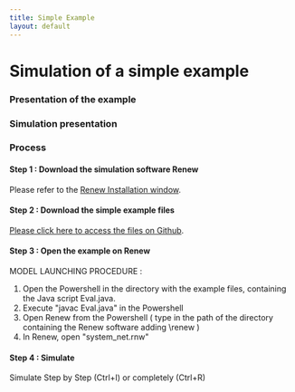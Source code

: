 ```yaml
---
title: Simple Example
layout: default
---
```


# Simulation of a simple example

### Presentation of the example

### Simulation presentation

### Process

#### Step 1 : Download the simulation software Renew

Please refer to the [Renew Installation window](../renew.html).

#### Step 2 : Download the simple example files

[Please click here to access the files on Github](https://github.com/eva-robillard/NetsWithinNets2023.git).

#### Step 3 : Open the example on Renew

MODEL LAUNCHING PROCEDURE :

1) Open the Powershell in the directory with the example files, containing the Java script Eval.java.
2) Execute "javac Eval.java" in the Powershell
3) Open Renew from the Powershell ( type in the path of the directory containing the Renew software adding \renew ) 
4) In Renew, open "system_net.rnw"

#### Step 4 : Simulate

Simulate Step by Step (Ctrl+I) or completely (Ctrl+R)
